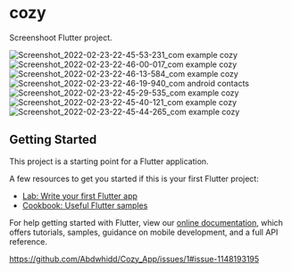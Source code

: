 # cozy

Screenshoot Flutter project.

![Screenshot_2022-02-23-22-45-53-231_com example cozy](https://user-images.githubusercontent.com/76991016/155344089-ec6fdb89-ba6d-4939-b5af-e9fb031c5ce0.jpg)
![Screenshot_2022-02-23-22-46-00-017_com example cozy](https://user-images.githubusercontent.com/76991016/155344102-c5b04f27-8fa3-4803-9877-dc69a5c9e989.jpg)
![Screenshot_2022-02-23-22-46-13-584_com example cozy](https://user-images.githubusercontent.com/76991016/155344113-fa4411f2-4157-42fb-b66d-6ed8ab5e30e7.jpg)
![Screenshot_2022-02-23-22-46-19-940_com android contacts](https://user-images.githubusercontent.com/76991016/155344125-d146edc1-8f51-4997-a96e-def2dea5a077.jpg)
![Screenshot_2022-02-23-22-45-29-535_com example cozy](https://user-images.githubusercontent.com/76991016/155344129-02195854-dac3-459a-bcc7-58ced001b63d.jpg)
![Screenshot_2022-02-23-22-45-40-121_com example cozy](https://user-images.githubusercontent.com/76991016/155344143-a4c080b2-94c7-4664-affc-fd5dd0dd8d96.jpg)
![Screenshot_2022-02-23-22-45-44-265_com example cozy](https://user-images.githubusercontent.com/76991016/155344151-7236c466-06b1-47a5-bb04-e08802052d26.jpg)


## Getting Started

This project is a starting point for a Flutter application.

A few resources to get you started if this is your first Flutter project:

- [Lab: Write your first Flutter app](https://flutter.dev/docs/get-started/codelab)
- [Cookbook: Useful Flutter samples](https://flutter.dev/docs/cookbook)

For help getting started with Flutter, view our
[online documentation](https://flutter.dev/docs), which offers tutorials,
samples, guidance on mobile development, and a full API reference.

https://github.com/Abdwhidd/Cozy_App/issues/1#issue-1148193195
